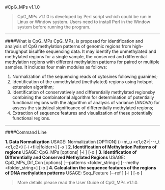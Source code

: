 #CpG_MPs v1.1.0
>CpG_MPs v1.1.0 is developed by Perl script wchich could be run in Linux or Window system. Users need to install Perl in the Window system before running the program.

___
####What is CpG_MPs
CpG_MPs, is proposed for identification and analysis of CpG methylation patterns of genomic regions from high-throughput bisulfite sequencing data. It may identify the unmethylated and methylated regions for a single sample, the conserved and differential methylation regions with different methylation patterns for paired or multiple samples. 
It includes four main modules as follows:

1. Normalization of the sequencing reads of cytosines following guanines;
2. Identification of the unmethylated (methylated) regions using hotspot extension algorithm;
3. Identification of conservatively and differentially methylated regionsby combining the combinatorial algorithm for determination of potentially functional regions with the algorithm of analysis of variance (ANOVA) for assess the statistical significance of differentially methylated regions;
4. Extraction of sequence features and visualization of these potentially functional regions.

___
####Command Line

**1. Data Normalization**
USAGE: Normalization [OPTION] {--m_u <c1,c2>|--r_t <c1,c2>} [-i <file|folder>] [-o <folder>]
**2. Identification of Methylation Patterns of regions**
USAGE: CpG_MPs [options] [-i <folder>] [-o <folder>]
**3. Identification of Differentially and Conserved Methylated Regions**
USAGE: CpG_MPs_Dif_Con [options] [--patterns <folder_string>] [--methy <folder_string>] [-o <folder>]
**4. Calculation the sequence features of the regions of DNA methylation patterns**
USAGE: Seq_Feature [--ref <folder>] [-i <folder>] [-o <folder>]

>More details please read the User Guide of CpG_MPs v1.1.0.
